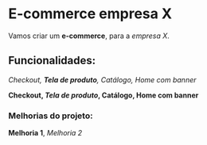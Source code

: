 # E-commerce empresa X
Vamos criar um **e-commerce**, para a *empresa X*.

## Funcionalidades:

_Checkout, **Tela de produto**, Catálogo, Home com banner_

**Checkout, _Tela de produto_, Catálogo, Home com banner**

### Melhorias do projeto:
__Melhoria 1__, _Melhoria 2_
